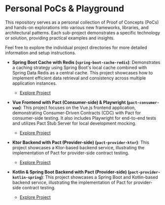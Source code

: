 # Personal PoCs & Playground

This repository serves as a personal collection of Proof of Concepts (PoCs) and hands-on explorations into various new frameworks, libraries, and architectural patterns. Each sub-project demonstrates a specific technology or solution, providing practical examples and insights.

Feel free to explore the individual project directories for more detailed information and setup instructions.

*   **Spring Boot Cache with Redis (`spring-boot-cache-redis`)**: Demonstrates a caching strategy using Spring Boot's local cache combined with Spring Data Redis as a central cache. This project showcases how to implement efficient data retrieval and consistency across multiple application instances.
    *   [Explore Project](https://github.com/sbonoc/poc/tree/master/spring-boot-cache-redis)

*   **Vue Frontend with Pact (Consumer-side) & Playwright (`pact-consumer-vue`)**: This project focuses on the Vue.js frontend application, demonstrating Consumer-Driven Contracts (CDC) with Pact for consumer-side testing. It also includes Playwright for end-to-end tests and utilizes Pact Stub Server for local development mocking.
    *   [Explore Project](https://github.com/sbonoc/poc/tree/master/pact-consumer-vue)

*   **Ktor Backend with Pact (Provider-side) (`pact-provider-ktor`)**: This project showcases a Ktor-based backend service, illustrating the implementation of Pact for provider-side contract testing.
    *   [Explore Project](https://github.com/sbonoc/poc/tree/master/pact-provider-ktor)

*   **Kotlin & Spring Boot Backend with Pact (Provider-side) (`pact-provider-kotlin-spring`)**: This project showcases a Spring Boot and Kotlin-based backend service, illustrating the implementation of Pact for provider-side contract testing.
    *   [Explore Project](https://github.com/sbonoc/poc/tree/master/pact-provider-kotlin-spring)
